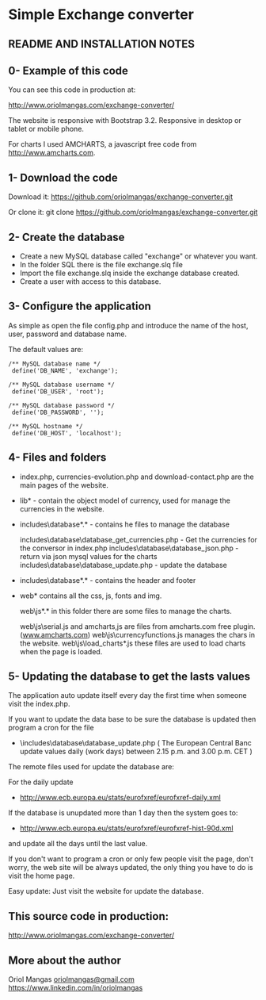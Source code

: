 Simple Exchange converter
=========================


README AND INSTALLATION NOTES
-----------------------------


0- Example of this code
-----------------------

You can see this code in production at:

http://www.oriolmangas.com/exchange-converter/

The website is responsive with Bootstrap 3.2. Responsive in desktop or tablet or mobile phone.

For charts I used AMCHARTS, a javascript free code from http://www.amcharts.com.


1- Download the code
--------------------

Download it:
https://github.com/oriolmangas/exchange-converter.git

Or clone it:
git clone https://github.com/oriolmangas/exchange-converter.git


2- Create the database
----------------------

* Create a new MySQL database called "exchange" or whatever you want.
* In the folder SQL there is the file exchange.slq file
* Import the file exchange.slq inside the exchange database created.
* Create a user with access to this database.

3- Configure the application
----------------------------

As simple as open the file config.php and introduce the name of the host, user, password and database name.

The default values are:

    /** MySQL database name */
     define('DB_NAME', 'exchange');  

    /** MySQL database username */
     define('DB_USER', 'root');  

    /** MySQL database password */
     define('DB_PASSWORD', '');  

    /** MySQL hostname */
     define('DB_HOST', 'localhost');


4- Files and folders
--------------------

* index.php, currencies-evolution.php and download-contact.php are the main pages of the website.

* lib\* - contain the object model of currency, used for manage the currencies in the website.

* includes\database\*.* - contains he files to manage the database

  includes\database\database_get_currencies.php - Get the currencies for the conversor in index.php
  includes\database\database_json.php - return via json mysql values for the charts
  includes\database\database_update.php - update the database
    
* includes\database\*.* - contains the header and footer

* web\* contains all the css, js, fonts and img.

  web\js\*.* in this folder there are some files to manage the charts.

  web\js\serial.js and amcharts,js are files from amcharts.com free plugin. (www.amcharts.com)
  web\js\currencyfunctions.js manages the chars in the website.
  web\js\load_charts*.js these files are used to load charts when the page is loaded.


5- Updating the database to get the lasts values
------------------------------------------------

The application auto update itself every day the first time when someone visit the index.php.

If you want to update the data base to be sure the database is updated then program a cron for the file 

* \includes\database\database_update.php 
( The European Central Banc update values daily (work days) between 2.15 p.m. and 3.00 p.m. CET ) 

The remote files used for update the database are:

For the daily update

* http://www.ecb.europa.eu/stats/eurofxref/eurofxref-daily.xml


If the database is unupdated more than 1 day then the system goes to:

* http://www.ecb.europa.eu/stats/eurofxref/eurofxref-hist-90d.xml

and update all the days until the last value.

If you don't want to program a cron or only few people visit the page, don't worry, the web site will be always updated, the only thing you have to do is visit the home page.
    
Easy update: Just visit the website for update the database.




This source code in production: 
---------------------------------------

http://www.oriolmangas.com/exchange-converter/


More about the author
---------------------

Oriol Mangas
oriolmangas@gmail.com
https://www.linkedin.com/in/oriolmangas
